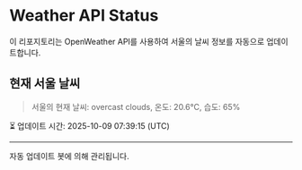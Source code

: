 
# Weather API Status

이 리포지토리는 OpenWeather API를 사용하여 서울의 날씨 정보를 자동으로 업데이트합니다.

## 현재 서울 날씨
> 서울의 현재 날씨: overcast clouds, 온도: 20.6°C, 습도: 65%

⏳ 업데이트 시간: 2025-10-09 07:39:15 (UTC)

---
자동 업데이트 봇에 의해 관리됩니다.
